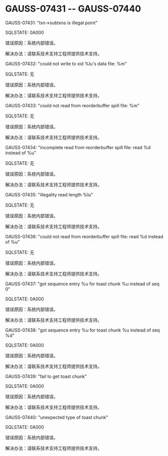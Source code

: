 # GAUSS-07431 -- GAUSS-07440<a name="ZH-CN_TOPIC_0302072915"></a>

GAUSS-07431: "txn-\>subtxns is illegal point"

SQLSTATE: 0A000

错误原因：系统内部错误。

解决办法：请联系技术支持工程师提供技术支持。

GAUSS-07432: "could not write to xid %lu's data file: %m"

SQLSTATE: 无

错误原因：系统内部错误。

解决办法：请联系技术支持工程师提供技术支持。

GAUSS-07433: "could not read from reorderbuffer spill file: %m"

SQLSTATE: 无

错误原因：系统内部错误。

解决办法：请联系技术支持工程师提供技术支持。

GAUSS-07434: "incomplete read from reorderbuffer spill file: read %d instead of %u"

SQLSTATE: 无

错误原因：系统内部错误。

解决办法：请联系技术支持工程师提供技术支持。

GAUSS-07435: "illegality read length %lu"

SQLSTATE: 无

错误原因：系统内部错误。

解决办法：请联系技术支持工程师提供技术支持。

GAUSS-07436: "could not read from reorderbuffer spill file: read %d instead of %u"

SQLSTATE: 无

错误原因：系统内部错误。

解决办法：请联系技术支持工程师提供技术支持。

GAUSS-07437: "got sequence entry %u for toast chunk %u instead of seq 0"

SQLSTATE: 0A000

错误原因：系统内部错误。

解决办法：请联系技术支持工程师提供技术支持。

GAUSS-07438: "got sequence entry %u for toast chunk %u instead of seq %d"

SQLSTATE: 0A000

错误原因：系统内部错误。

解决办法：请联系技术支持工程师提供技术支持。

GAUSS-07439: "fail to get toast chunk"

SQLSTATE: 0A000

错误原因：系统内部错误。

解决办法：请联系技术支持工程师提供技术支持。

GAUSS-07440: "unexpected type of toast chunk"

SQLSTATE: 0A000

错误原因：系统内部错误。

解决办法：请联系技术支持工程师提供技术支持。


